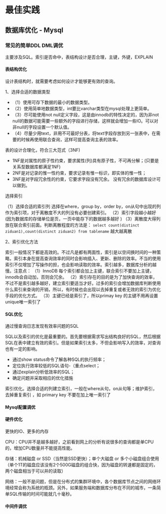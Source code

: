 # 最佳实践

## 数据库优化 - Mysql

### 常见的简单DDL DML调优

主要涉及SQL。索引是否命中，表结构设计是否合理，主键，外键，EXPLAIN

#### 表结构优化

设计表结构时，就需要考虑如何设计才能够更有效的查询。

1、选择合适的数据类型

- （1）使用可存下数据的最小的数据类型。
- （2）使用简单地数据类型，int要比varchar类型在mysql处理上更简单。
- （3）尽可能使用not null定义字段，这是由innodb的特性决定的，因为非not null的数据可能需要一些额外的字段进行存储，这样就会增加一些IO。可以对非null的字段设置一个默认值。
- （4）尽量少用text，非用不可最好分表，将text字段存放到另一张表中，在需要的时候再使用联合查询，这样可提高查询主表的效率。

表的设计合理化，符合三大范式（3NF)

- 1NF是对属性的原子性约束，要求属性(列)具有原子性，不可再分解；(只要是关系型数据库都满足1NF)
- 2NF是对记录的惟一性约束，要求记录有惟一标识，即实体的惟一性；
- 3NF是对字段冗余性的约束，它要求字段没有冗余。 没有冗余的数据库设计可以做到。

选择索引

（1）选择合适的索引列 选择在where，group by，order by，on从句中出现的列作为索引项，对于离散度不大的列没有必要创建索引。
（2）索引字段越小越好(因为数据库的存储单位是页，一页中能存下的数据越多越好 )
（3）离散度大得列放在联合索引前面。判断离散程度的方法是： `select count(distinct ziduan1),count(distinct ziduan2) from tablename` 越大越离散

2、索引优化方法

索引一般情况下都是高效的。不过凡是都有两面性，索引是以空间换时间的一种策略，索引本身在提高查询效率的同时会影响插入、更新、删除的效率。不当的使用索引不仅增加了写操作的担，也会影响读取的效率。索引越多，数据库分析的越慢。注意点：
（1）InnoDB 每个索引都会加上主键，联合索引不要加上主键，innodb会自动加，否则会冗余。
（2）索引存在的目的是为了加快查询的效率，不过不是索引越多越好，建立索引要适当才好。过多的索引会增加数据库判断使用什么索引来查询的开销，所以，有时候也会出现以去掉重复或者无效的索引为优化手段的优化方式。
（3）主键已经是索引了，所以primay key 的主键不用再设置unique唯一索引了

#### SQL优化

通过慢查询日志发现有效率问题的SQL

SQL以及索引的优化是最重要的。首先要根据需求写出结构良好的SQL，然后根据SQL在表中建立有效的索引。但是如果索引太多，不但会影响写入的效率，对查询也有一定的影响。

- 通过show status命令了解各种SQL的执行频率；
- 定位执行效率较低的SQL语句-（重点select；
- 通过explain分析低效率的SQL；
- 确定问题并采取相应的优化措施

索引优化。选择合适的列建立索引，一般在where从句，on从句等；维护索引，去掉重复索引 ，如 primary key 不要在加上唯一索引了

#### Mysql配置调优

#### 硬件优化

更快的IO、更多的内存

CPU：CPU并不是越多越好，之前看到网上的分析有说很多的查询都是单CPU的，增加CPU数量并不能提高性能。

存储：机械磁盘 or SSD（当然是SSD更快）；单个大磁盘 or 多个小磁盘组合使用（单个1T的磁盘应该没有2个500G磁盘的组合快，因为磁盘的转速都是固定的，两个磁盘相当于可以并的读取）

网络：一般不是问题，但是在分布式的集群环境中，各个数据库节点之间的网络环境经常会称为系统的瓶颈。另外，如果服务端和数据库分布在不同的城市，一条简单SQL传输的时间可能就几十毫秒。

#### 中间件调优